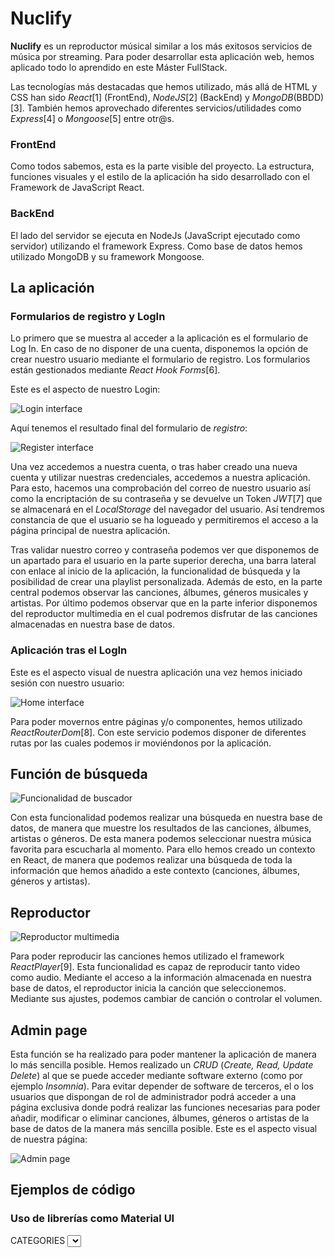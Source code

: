  # **Nuclify**

**Nuclify** es un reproductor músical similar a los más exitosos servicios de música por streaming. Para poder desarrollar esta aplicación web, hemos aplicado todo lo aprendido en este Máster FullStack.

Las tecnologías más destacadas que hemos utilizado, más allá de HTML y CSS han sido *React*[1] (FrontEnd), *NodeJS*[2] (BackEnd) y *MongoDB*(BBDD)[3]. También hemos aprovechado diferentes servicios/utilidades como *Express*[4] o *Mongoose*[5] entre otr@s.

### FrontEnd


Como todos sabemos, esta es la parte visible del proyecto. La estructura, funciones visuales y el estilo de la aplicación ha sido desarrollado con el Framework de JavaScript React. 



### BackEnd

El lado del servidor se ejecuta en NodeJs (JavaScript ejecutado como servidor) utilizando el framework Express. Como base de datos hemos utilizado MongoDB y su framework Mongoose.

## La aplicación

### Formularios de registro y LogIn

Lo primero que se muestra al acceder a la aplicación  es el formulario de Log In. En caso de no disponer de una cuenta, disponemos la opción de crear nuestro usuario mediante el formulario de registro. Los formularios están gestionados mediante  *React Hook Forms*[6].

Este es el aspecto de nuestro Login:

![Login interface](https://i.ibb.co/nLZST7f/Login.jpg)

Aquí tenemos el resultado final del formulario de *registro*: 	

![Register interface](https://i.ibb.co/HBqVytL/register.jpg)

Una vez accedemos a nuestra cuenta, o tras haber creado una nueva cuenta y utilizar nuestras credenciales, accedemos a nuestra aplicación. Para esto, hacemos una comprobación del correo de nuestro usuario así como la encriptación de su contraseña y se devuelve un Token *JWT*[7] que se almacenará en el *LocalStorage* del navegador del usuario. Así tendremos constancia de que el usuario se ha logueado y permitiremos el acceso a la página principal de nuestra aplicación.

Tras validar nuestro correo y contraseña podemos ver que disponemos de un apartado para el usuario en la parte superior derecha, una barra lateral con enlace al inicio de la aplicación, la funcionalidad de búsqueda y la posibilidad de crear una playlist personalizada. Además de esto, en la parte central podemos observar las canciones, álbumes, géneros musicales y artistas. Por último podemos observar que en la parte inferior disponemos del reproductor multimedia en el cual podremos disfrutar de las canciones almacenadas en nuestra base de datos.

### Aplicación tras el LogIn

Este es el aspecto visual de nuestra aplicación una vez hemos iniciado sesión con nuestro usuario:

![Home interface](https://i.ibb.co/Thyv42s/home.jpg)

Para poder movernos entre páginas y/o componentes, hemos utilizado *ReactRouterDom*[8]. Con este servicio podemos disponer de diferentes rutas por las cuales podemos ir moviéndonos por la aplicación.



## Función de búsqueda

![Funcionalidad de buscador](https://i.ibb.co/Rg9Jc3g/Buscador.jpg)

Con esta funcionalidad podemos realizar una búsqueda en nuestra base de datos, de manera que muestre los resultados de las canciones, álbumes, artistas o géneros. De esta manera podemos seleccionar nuestra música favorita para escucharla al momento. Para ello hemos creado un contexto en React, de manera que podemos realizar una búsqueda de toda la información que hemos añadido a este contexto (canciones, álbumes, géneros y artistas).



## Reproductor

![Reproductor multimedia](https://i.ibb.co/ByRhFLd/Repro.jpg)

Para poder reproducir las canciones hemos utilizado el framework *ReactPlayer*[9]. Esta funcionalidad es capaz de reproducir tanto video como audio. Mediante el acceso a la información almacenada en nuestra base de datos, el reproductor inicia la canción que seleccionemos. Mediante sus ajustes, podemos cambiar de canción o controlar el volumen.

## Admin page

Esta función se ha realizado para poder mantener la aplicación de manera lo más sencilla posible. Hemos realizado un *CRUD* (*Create, Read, Update Delete*) al que se puede acceder mediante software externo (como por ejemplo *Insomnia*). Para evitar depender de software de terceros, el o los usuarios que dispongan de rol de administrador podrá acceder a una página exclusiva donde podrá realizar las funciones necesarias para poder añadir, modificar o eliminar canciones, álbumes, géneros o artistas de la base de datos de la manera más sencilla posible. Este es el aspecto visual de nuestra página:

![Admin page](https://i.ibb.co/bFH3Nbk/Admin.jpg) 

## Ejemplos de código


### Uso de librerías como Material UI

<div>
     <FormControl sx={{ m: 1, minWidth: 180 }}>
       <InputLabel className="categoriesContainer" id="categoriesContainer">
         CATEGORIES
       </InputLabel>
       <Select className="selectContainer">
         <MenuItem
           className="menuItem"
           onClick={() => {
             navigate('/', { replace: true });
             setRefresh(true);
           }}
           value={home}
         >
           Home
         </MenuItem>
         <MenuItem
           className="menuItem"
           onClick={() => {
             navigate('songs');
             setRefresh(true);
           }}
           value={songs}
         >
           Songs
         </MenuItem>


### Uso de distintos hooks de react como *useEffect, useState, useForm* y *useContext*

const LoginForm = () => {
 const { register, handleSubmit } = useForm();
 const [errorMessage, setErrorMessage] = useState('');
 const [email, setEmail] = useState('');
 const [password, setPassword] = useState('');
 const navigate = useNavigate();
 
 useEffect(() => {
   setErrorMessage('');
 }, [email, password]);
 
 const onSubmit = async (data) => {
   api('POST', 'login', {
     body: {
       email: data.email,
       password: data.password,
     },
   })
     .then((userSession) => {
       setUserSession(userSession);
       if (userSession.user.role === 'ADMIN') navigate('/adminpage/songs', { replace: true });
       if (userSession.user.role === 'USER') navigate('/', { replace: true });
     })
     .catch((error) => {
       setErrorMessage('Please re-enter valid credentials');
     });
 };
 
 return (
   <div className="form-container">
     <form className="input-container" onSubmit={handleSubmit(onSubmit)}>
       <label>Email address</label>
       &nbsp;
       <input
         className="form-inputs"
         {...register('email', {
           required: true,
           pattern: /^[\w-.]+@([\w-]+\.)+[\w-]{2,4}$/g,
         })}
         type="email"
         placeholder="Enter your email address"
       />


### Función para play music

const PlayListsShow = () => {
 const { id } = useParams();
 const { isPlaying, setIndex, indexSongs, setCountSongs, setPlayListSongs, playListSongs, setPlaying } = usePlayer();
 
 const [listOne, setListOne] = useState([]);
 
 useEffect(() => {
   api('GET', `playlist/${id}`, {}, {}).then((data) => {
     setListOne(data.song);
   });
 }, []);
 
 useEffect(() => {
   setPlayListSongs(listOne);
 }, [listOne, playListSongs]);
 
 useEffect(() => {
   api('GET', `playlist/${id}`, {}, {}).then((data) => {
     setCountSongs(playListSongs[indexSongs].soundUrl);
     setPlaying(false);
   });
 }, [indexSongs, playListSongs]);
#### Y sus distintas funcionalidad (play, stop, next)

 const handlePlayPause = () => {
   setPlaying(!isPlaying);
 };
 
 const handleNext = () => {
   if (playListSongs.length - 1 > indexSongs) {
     setIndex(indexSongs + 1);
   }
 };
 
 const handlePre = () => {
   if (indexSongs > 0) {
     setIndex(indexSongs);
     setIndex(indexSongs - 1);
   }
 };
 
 const handleProgress = (event, newProgress) => {
   setProgress(newProgress);
 };
 const [loopset, setLoop] = useState(false);
 
 useEffect(() => {
   setPlayingQueue(countSongs);
 }, [countSongs, loopset]);
 
 const loop = () => {
   if (!loopset) {
     setLoop(true);
   } else {
     setLoop(false);
   }
 };
 
 return (
   <div className="FooterMenuPrincipal-container">
     <ReactPlayer
       url={playingSong}
       playing={isPlaying}
       volume={valueVol / 100}
       width={400}
       height={200}
       onEnded={() => handleNext()}
       onReady={(reactPlayer) => console.log('onReady', reactPlayer.getDuration() / 60)}
       onProgress={() => handleProgress()}
       loop={loopset}
     />
     <SkipPreviousIcon onClick={handlePre} />
     <playIcon />
     {!isPlaying ? (
       <PlayCircleOutlineIcon onClick={handlePlayPause} />
     ) : (
       <PauseCircleOutlineIcon onClick={handlePlayPause} />
     )}
     <SkipNextIcon onClick={handleNext} />
     <RepeatIcon onClick={loop} />
   </div>


## Otros: 

### Testing

Para diversas funcionalidades hemos utilizado el Framework de JavaScript *Jest*[10]. Esta funcionalidad nos permite indicar una serie de funcionalidades y el resultado esperado de las mismas, de modo que Jest revisa la funcionalidad, comprueba si el resultado es el esperado y nos indica si el test es correcto o si por el contrario ha fallado porque la respuesta no ha sido la esperada. Estos tests se llevan a cabo tanto en el FrontEnd como en el BackEnd.

### Librería: Material UI

*Material UI*[11] es una librería que ofrece diferentes posibilidades para mejorar de manera visual nuestra aplicación mediante componentes como iconos , desplegables o incluso calendarios. El uso de esta librería nos ha facilitado la mejora del apartado visual así como la experiencia del usuario a la hora de utilizar nuestra aplicación.

### Deployment:

La aplicación está almacenada en los servicios de *Heroku*[12] y en *SupaBase*[13]


## Tecnologías utilizadas

Aquí dejamos un listado de todas las tecnologías que hemos utilizado en el proyecto:


[1]https://es.reactjs.org/
[2]https://nodejs.org/es/
[3]https://www.mongodb.com/es
[4]https://expressjs.com/es/
[5]https://mongoosejs.com/
[6]https://react-hook-form.com/ 
[7]https://jwt.io/
[8]https://v5.reactrouter.com/
[9]https://www.npmjs.com/package/react-player 
[10]https://jestjs.io/es-ES/ 
[11]https://mui.com/ 
[12]https://www.heroku.com/ 
[13]https://supabase.com/ 
